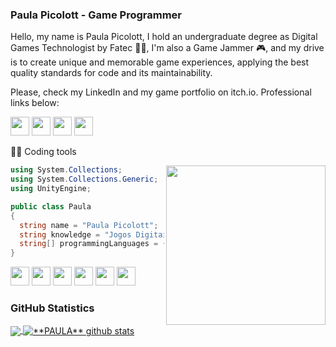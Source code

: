### Paula Picolott - Game Programmer

Hello, my name is Paula Picolott, I hold an undergraduate degree as Digital Games Technologist by Fatec 👩‍🎓, I'm also a Game Jammer 🎮, and my drive is to create unique and memorable game experiences, applying the best quality standards for code and its maintainability.

Please, check my LinkedIn and my game portfolio on itch.io. Professional links below:

[<img height="30" src="https://img.shields.io/badge/LinkedIn-0077B5?style=for-the-badge&logo=linkedin&logoColor=white">](https://www.linkedin.com/in/paulapicolott/)
[<img height="30" src="https://img.shields.io/badge/GitHub-100000?style=for-the-badge&logo=github&logoColor=white">](https://github.com/ppicolott)
[<img height="30" src="https://img.shields.io/badge/Itch.io-FA5C5C?style=for-the-badge&logo=itchdotio&logoColor=white">](https://ppicolott.itch.io/)
[<img height="30" src="https://img.shields.io/badge/Twitter-1DA1F2?style=for-the-badge&logo=twitter&logoColor=white">](https://twitter.com/)

👩‍💻 Coding tools

<img align="right" width="255" src="https://c.tenor.com/AlUkiGkR2j8AAAAM/new-game-ahagon-umiko-programming.gif" />


```C#
using System.Collections;
using System.Collections.Generic;
using UnityEngine;

public class Paula
{
  string name = "Paula Picolott";
  string knowledge = "Jogos Digitais";
  string[] programmingLanguages = {"C#", "C++", "Java", "Groovy", "Python"};
}
```

<img height="30" src="https://img.shields.io/badge/Unity-100000?style=for-the-badge&logo=unity&logoColor=white"> <img height="30" src="https://img.shields.io/badge/C%23-239120?style=for-the-badge&logo=c-sharp&logoColor=white"> <img height="30" src="https://user-images.githubusercontent.com/12417677/97433592-a9e07800-1915-11eb-8f0b-f4e8cdf8babb.png"> <img height="30" src="https://img.shields.io/badge/C%2B%2B-00599C?style=for-the-badge&logo=c%2B%2B&logoColor=white"> <img height="30" src="https://img.shields.io/badge/Java-ED8B00?style=for-the-badge&logo=java&logoColor=white"> <img height="30" src="https://img.shields.io/badge/Python-14354C?style=for-the-badge&logo=python&logoColor=white">


### GitHub Statistics

<a href="https://github.com/Gurupreet">
  <img align="center" src="https://github-readme-stats.vercel.app/api/top-langs/?username=ppicolott&theme=dracula&hide_langs_below=1" />
</a>

<a href="https://github.com/Gurupreet">
 <img align="center" src="https://github-readme-stats.vercel.app/api?username=ppicolott&show_icons=true&theme=dracula&line_height=27" alt="**PAULA** github stats"/>
</a>
